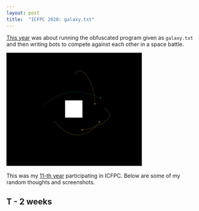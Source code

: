 ```yaml
---
layout: post
title:  "ICFPC 2020: galaxy.txt"
---
```



[This year](https://icfpcontest2020.github.io/) was about running the obfuscated program given as `galaxy.txt` and 
then writing bots to compete against each other in a space battle.


<img src="img/icfpc-2020/logo.png" style="width: 70%;"/>


This was my [11-th year](/icfpc.html) participating in ICFPC. Below are some of my random thoughts
and screenshots.

 
## T - 2 weeks